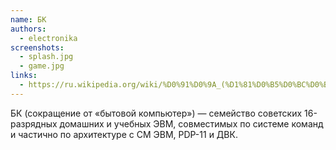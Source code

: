 ```yaml
---
name: БК
authors:
  - electronika
screenshots:
  - splash.jpg
  - game.jpg
links:
  - https://ru.wikipedia.org/wiki/%D0%91%D0%9A_(%D1%81%D0%B5%D0%BC%D0%B5%D0%B9%D1%81%D1%82%D0%B2%D0%BE_%D0%BA%D0%BE%D0%BC%D0%BF%D1%8C%D1%8E%D1%82%D0%B5%D1%80%D0%BE%D0%B2)
---
```


БК (сокращение от «бытовой компьютер») — семейство советских 16-разрядных домашних и учебных ЭВМ, совместимых по системе команд и частично по архитектуре с СМ ЭВМ, PDP-11 и ДВК.
